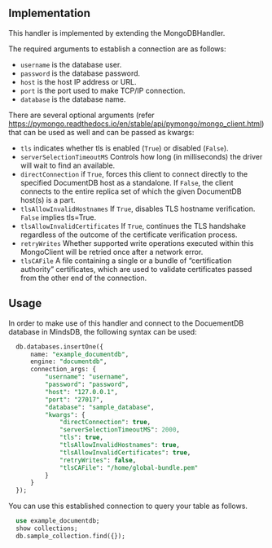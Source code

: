 ## Implementation

This handler is implemented by extending the MongoDBHandler.

The required arguments to establish a connection are as follows:

-   `username` is the database user.
-   `password` is the database password.
-   `host` is the host IP address or URL.
-   `port` is the port used to make TCP/IP connection.
-   `database` is the database name.

There are several optional arguments (refer https://pymongo.readthedocs.io/en/stable/api/pymongo/mongo_client.html) that can be used as well and can be passed as kwargs:

-   `tls` indicates whether tls is enabled (`True`) or disabled (`False`).
-   `serverSelectionTimeoutMS` Controls how long (in milliseconds) the driver will wait to find an available.
-   `directConnection` if `True`, forces this client to connect directly to the specified DocumentDB host as a standalone. If `False`, the client connects to the entire replica set of which the given DocumentDB host(s) is a part.
-   `tlsAllowInvalidHostnames` If `True`, disables TLS hostname verification. `False` implies tls=True.
-   `tlsAllowInvalidCertificates` If `True`, continues the TLS handshake regardless of the outcome of the certificate verification process.
-   `retryWrites` Whether supported write operations executed within this MongoClient will be retried once after a network error.
-   `tlsCAFile` A file containing a single or a bundle of “certification authority” certificates, which are used to validate certificates passed from the other end of the connection.

## Usage

In order to make use of this handler and connect to the DocuementDB database in MindsDB, the following syntax can be used:

```sql
  db.databases.insertOne({
      name: "example_documentdb",
      engine: "documentdb",
      connection_args: {
          "username": "username",
          "password": "password",
          "host": "127.0.0.1",
          "port": "27017",
          "database": "sample_database",
          "kwargs": {
              "directConnection": true,
              "serverSelectionTimeoutMS": 2000,
              "tls": true,
              "tlsAllowInvalidHostnames": true,
              "tlsAllowInvalidCertificates": true,
              "retryWrites": false,
              "tlsCAFile": "/home/global-bundle.pem"
          }
      }
  });
```

You can use this established connection to query your table as follows.

```sql
  use example_documentdb;
  show collections;
  db.sample_collection.find({});
```
